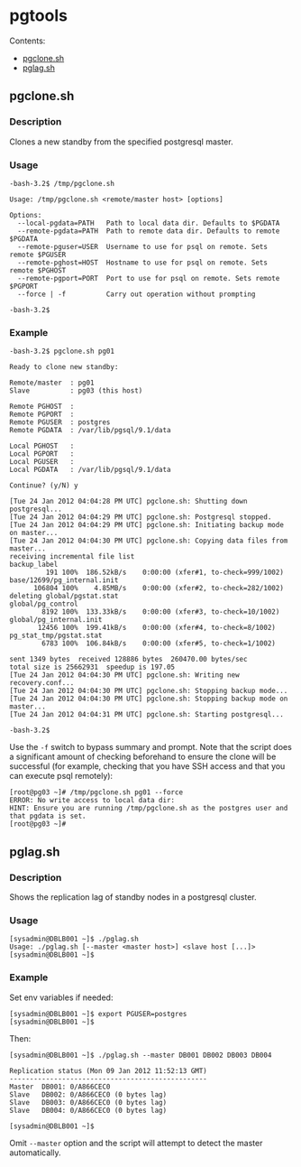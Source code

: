 # pgtools

Contents:

 * [pgclone.sh](#pgclone)
 * [pglag.sh](#pglag)


## <a name="pgclone" /> pgclone.sh

### Description

Clones a new standby from the specified postgresql master.

### Usage

	-bash-3.2$ /tmp/pgclone.sh 
	
	Usage: /tmp/pgclone.sh <remote/master host> [options]
	
	Options:
	  --local-pgdata=PATH   Path to local data dir. Defaults to $PGDATA
	  --remote-pgdata=PATH  Path to remote data dir. Defaults to remote $PGDATA
	  --remote-pguser=USER  Username to use for psql on remote. Sets remote $PGUSER
	  --remote-pghost=HOST  Hostname to use for psql on remote. Sets remote $PGHOST
	  --remote-pgport=PORT  Port to use for psql on remote. Sets remote $PGPORT
	  --force | -f          Carry out operation without prompting
	
	-bash-3.2$

### Example

	-bash-3.2$ pgclone.sh pg01
	
	Ready to clone new standby:
	
	Remote/master  : pg01
	Slave          : pg03 (this host)
	
	Remote PGHOST  : 
	Remote PGPORT  : 
	Remote PGUSER  : postgres
	Remote PGDATA  : /var/lib/pgsql/9.1/data
	
	Local PGHOST   : 
	Local PGPORT   : 
	Local PGUSER   : 
	Local PGDATA   : /var/lib/pgsql/9.1/data
	
	Continue? (y/N) y
	
	[Tue 24 Jan 2012 04:04:28 PM UTC] pgclone.sh: Shutting down postgresql...
	[Tue 24 Jan 2012 04:04:29 PM UTC] pgclone.sh: Postgresql stopped.
	[Tue 24 Jan 2012 04:04:29 PM UTC] pgclone.sh: Initiating backup mode on master...
	[Tue 24 Jan 2012 04:04:30 PM UTC] pgclone.sh: Copying data files from master...
	receiving incremental file list
	backup_label
			 191 100%  186.52kB/s    0:00:00 (xfer#1, to-check=999/1002)
	base/12699/pg_internal.init
		  106804 100%    4.85MB/s    0:00:00 (xfer#2, to-check=282/1002)
	deleting global/pgstat.stat
	global/pg_control
			8192 100%  133.33kB/s    0:00:00 (xfer#3, to-check=10/1002)
	global/pg_internal.init
		   12456 100%  199.41kB/s    0:00:00 (xfer#4, to-check=8/1002)
	pg_stat_tmp/pgstat.stat
			6783 100%  106.84kB/s    0:00:00 (xfer#5, to-check=1/1002)
	
	sent 1349 bytes  received 128886 bytes  260470.00 bytes/sec
	total size is 25662931  speedup is 197.05
	[Tue 24 Jan 2012 04:04:30 PM UTC] pgclone.sh: Writing new recovery.conf...
	[Tue 24 Jan 2012 04:04:30 PM UTC] pgclone.sh: Stopping backup mode...
	[Tue 24 Jan 2012 04:04:30 PM UTC] pgclone.sh: Stopping backup mode on master...
	[Tue 24 Jan 2012 04:04:31 PM UTC] pgclone.sh: Starting postgresql...
	
	-bash-3.2$ 

Use the `-f` switch to bypass summary and prompt. Note that the script does a significant amount of checking beforehand to ensure the clone will be successful (for example, checking that you have SSH access and that you can execute psql remotely):

	[root@pg03 ~]# /tmp/pgclone.sh pg01 --force
	ERROR: No write access to local data dir: 
	HINT: Ensure you are running /tmp/pgclone.sh as the postgres user and that pgdata is set.
	[root@pg03 ~]# 


## <a name="pglag" /> pglag.sh

### Description

Shows the replication lag of standby nodes in a postgresql cluster.

### Usage

	[sysadmin@DBLB001 ~]$ ./pglag.sh 
	Usage: ./pglag.sh [--master <master host>] <slave host [...]>
	[sysadmin@DBLB001 ~]$ 

### Example

Set env variables if needed:

	[sysadmin@DBLB001 ~]$ export PGUSER=postgres
	[sysadmin@DBLB001 ~]$ 

Then:

	[sysadmin@DBLB001 ~]$ ./pglag.sh --master DB001 DB002 DB003 DB004
	
	Replication status (Mon 09 Jan 2012 11:52:13 GMT)
	-------------------------------------------------
	Master  DB001: 0/A866CEC0
	Slave   DB002: 0/A866CEC0 (0 bytes lag)
	Slave   DB003: 0/A866CEC0 (0 bytes lag)
	Slave   DB004: 0/A866CEC0 (0 bytes lag)
	
	[sysadmin@DBLB001 ~]$ 

Omit `--master` option and the script will attempt to detect the master automatically.
